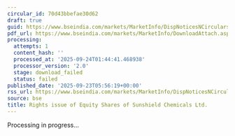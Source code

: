 ```yaml
---
circular_id: 70d43bbefae30d62
draft: true
guid: https://www.bseindia.com/markets/MarketInfo/DispNoticesNCirculars.aspx?Noticeid={CED3CEF4-06CF-476B-9CBF-C71B6F8F61AF}&noticeno=20250923-3&dt=09/23/2025&icount=3&totcount=84&flag=0
pdf_url: https://www.bseindia.com/markets/MarketInfo/DownloadAttach.aspx?id=20250923-3&attachedId=
processing:
  attempts: 1
  content_hash: ''
  processed_at: '2025-09-24T01:44:41.468938'
  processor_version: '2.0'
  stage: download_failed
  status: failed
published_date: '2025-09-23T05:56:19+00:00'
rss_url: https://www.bseindia.com/markets/MarketInfo/DispNoticesNCirculars.aspx?Noticeid={CED3CEF4-06CF-476B-9CBF-C71B6F8F61AF}&noticeno=20250923-3&dt=09/23/2025&icount=3&totcount=84&flag=0
source: bse
title: Rights issue of Equity Shares of Sunshield Chemicals Ltd.
---
```


Processing in progress...